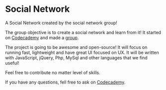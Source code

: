Social Network
==============

A Social Network created by the social network group!

The group objective is to create a social network and learn from it! It started on [Codecademy](http://www.codecademy.com) and made a [group](http://www.codecademy.com/groups/the-social-network-project-0).

The project is going to be awesome and open-source! It will focus on running fast, lightweight and have great UI focused on UX. It will be written with JavaScript, jQuery, Php, MySql and other languages that we find useful!

Feel free to contribute no matter level of skills.

If you have any questions, fell free to ask on [Codecademy](http://www.codecademy.com/groups/the-social-network-project-0). 
